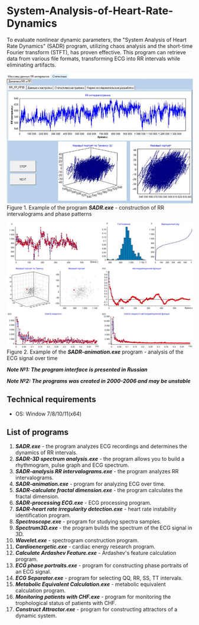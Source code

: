 # System-Analysis-of-Heart-Rate-Dynamics

To evaluate nonlinear dynamic parameters, the "System Analysis of Heart Rate Dynamics" (SADR) program, utilizing chaos analysis and the short-time Fourier transform (STFT), has proven effective. This program can retrieve data from various file formats, transforming ECG into RR intervals while eliminating artifacts.

![Picture 1](example1.jpg)
Figure 1. Example of the program ***SADR.exe*** - construction of RR intervalograms and phase patterns


![Picture 2](example2.jpg)
Figure 2. Example of the ***SADR-animation.exe*** program - analysis of the ECG signal over time

***Note №1: The program interface is presented in Russian***

***Note №2: The programs was created in 2000-2006 and may be unstable***

## Technical requirements

* OS: Window 7/8/10/11(x64)

## List of programs

1. ***SADR.exe*** - the program analyzes ECG recordings and determines the dynamics of RR intervals.
2. ***SADR-3D spectrum analysis.exe*** - the program allows you to build a rhythmogram, pulse graph and ECG spectrum.
3. ***SADR-analysis RR intervalograms.exe*** - the program analyzes RR intervalograms.
4. ***SADR-animation.exe*** - program for analyzing ECG over time.
5. ***SADR-calculate fractal dimension.exe*** - the program calculates the fractal dimension.
6. ***SADR-processing ECG.exe*** - ECG processing program.
7. ***SADR-heart rate irregularity detection.exe*** - heart rate instability identification program.
8. ***Spectroscope.exe*** - program for studying spectra samples.
9. ***Spectrum3D.exe*** - the program builds the spectrum of the ECG signal in 3D.
10. ***Wavelet.exe*** - spectrogram construction program.
11. ***Cardioenergetic.exe*** - cardiac energy research program.
12. ***Calculate Ardashev Feature.exe*** - Ardashev's feature calculation program.
13. ***ECG phase portraits.exe*** - program for constructing phase portraits of an ECG signal.
14. ***ECG Separator.exe*** - program for selecting QQ, RR, SS, TT intervals.
15. ***Metabolic Equivalent Calculation.exe*** - metabolic equivalent calculation program.
16. ***Monitoring patients with CHF.exe*** - program for monitoring the trophological status of patients with CHF.
17. ***Construct Attractor.exe*** - program for constructing attractors of a dynamic system.

